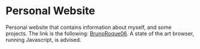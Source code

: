 # Personal Website

Personal website that contains information about myself, and some projects. The link is the following: <a href="https://BrunoRoque06.github.io" target="_blank">BrunoRoque06</a>. A state of the art browser, running Javascript, is advised.